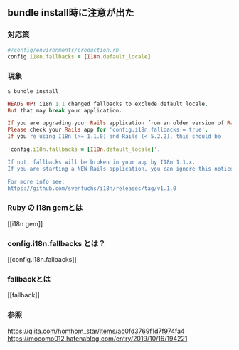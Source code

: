 
## bundle install時に注意が出た

### 対応策

```ruby
#/config/environments/production.rb
config.i18n.fallbacks = [I18n.default_locale]
```

### 現象

```shell
$ bundle install
```

```ruby
HEADS UP! i18n 1.1 changed fallbacks to exclude default locale.
But that may break your application.

If you are upgrading your Rails application from an older version of Rails:
Please check your Rails app for 'config.i18n.fallbacks = true'.
If you're using I18n (>= 1.1.0) and Rails (< 5.2.2), this should be

'config.i18n.fallbacks = [I18n.default_locale]'.

If not, fallbacks will be broken in your app by I18n 1.1.x.
If you are starting a NEW Rails application, you can ignore this notice.

For more info see:
https://github.com/svenfuchs/i18n/releases/tag/v1.1.0
```

### Ruby の i18n gemとは

[[i18n gem]]

### config.i18n.fallbacks とは？

[[config.i18n.fallbacks]]

### fallbackとは

[[fallback]]

### 参照
https://qiita.com/homhom_star/items/ac0fd3769f1d7f974fa4
https://mocomo012.hatenablog.com/entry/2019/10/16/194221
